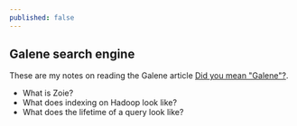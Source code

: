 ```yaml
---
published: false
---
```

## Galene search engine

These are my notes on reading the Galene article [Did you mean "Galene"?](https://engineering.linkedin.com/search/did-you-mean-galene).

- What is Zoie?
- What does indexing on Hadoop look like?
- What does the lifetime of a query look like?
